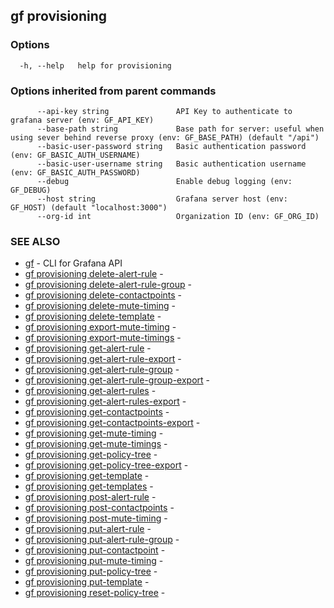 ## gf provisioning



### Options

```
  -h, --help   help for provisioning
```

### Options inherited from parent commands

```
      --api-key string               API Key to authenticate to grafana server (env: GF_API_KEY)
      --base-path string             Base path for server: useful when using sever behind reverse proxy (env: GF_BASE_PATH) (default "/api")
      --basic-user-password string   Basic authentication password (env: GF_BASIC_AUTH_USERNAME)
      --basic-user-username string   Basic authentication username (env: GF_BASIC_AUTH_PASSWORD)
      --debug                        Enable debug logging (env: GF_DEBUG)
      --host string                  Grafana server host (env: GF_HOST) (default "localhost:3000")
      --org-id int                   Organization ID (env: GF_ORG_ID)
```

### SEE ALSO

* [gf](gf.md)	 - CLI for Grafana API
* [gf provisioning delete-alert-rule](gf_provisioning_delete-alert-rule.md)	 - 
* [gf provisioning delete-alert-rule-group](gf_provisioning_delete-alert-rule-group.md)	 - 
* [gf provisioning delete-contactpoints](gf_provisioning_delete-contactpoints.md)	 - 
* [gf provisioning delete-mute-timing](gf_provisioning_delete-mute-timing.md)	 - 
* [gf provisioning delete-template](gf_provisioning_delete-template.md)	 - 
* [gf provisioning export-mute-timing](gf_provisioning_export-mute-timing.md)	 - 
* [gf provisioning export-mute-timings](gf_provisioning_export-mute-timings.md)	 - 
* [gf provisioning get-alert-rule](gf_provisioning_get-alert-rule.md)	 - 
* [gf provisioning get-alert-rule-export](gf_provisioning_get-alert-rule-export.md)	 - 
* [gf provisioning get-alert-rule-group](gf_provisioning_get-alert-rule-group.md)	 - 
* [gf provisioning get-alert-rule-group-export](gf_provisioning_get-alert-rule-group-export.md)	 - 
* [gf provisioning get-alert-rules](gf_provisioning_get-alert-rules.md)	 - 
* [gf provisioning get-alert-rules-export](gf_provisioning_get-alert-rules-export.md)	 - 
* [gf provisioning get-contactpoints](gf_provisioning_get-contactpoints.md)	 - 
* [gf provisioning get-contactpoints-export](gf_provisioning_get-contactpoints-export.md)	 - 
* [gf provisioning get-mute-timing](gf_provisioning_get-mute-timing.md)	 - 
* [gf provisioning get-mute-timings](gf_provisioning_get-mute-timings.md)	 - 
* [gf provisioning get-policy-tree](gf_provisioning_get-policy-tree.md)	 - 
* [gf provisioning get-policy-tree-export](gf_provisioning_get-policy-tree-export.md)	 - 
* [gf provisioning get-template](gf_provisioning_get-template.md)	 - 
* [gf provisioning get-templates](gf_provisioning_get-templates.md)	 - 
* [gf provisioning post-alert-rule](gf_provisioning_post-alert-rule.md)	 - 
* [gf provisioning post-contactpoints](gf_provisioning_post-contactpoints.md)	 - 
* [gf provisioning post-mute-timing](gf_provisioning_post-mute-timing.md)	 - 
* [gf provisioning put-alert-rule](gf_provisioning_put-alert-rule.md)	 - 
* [gf provisioning put-alert-rule-group](gf_provisioning_put-alert-rule-group.md)	 - 
* [gf provisioning put-contactpoint](gf_provisioning_put-contactpoint.md)	 - 
* [gf provisioning put-mute-timing](gf_provisioning_put-mute-timing.md)	 - 
* [gf provisioning put-policy-tree](gf_provisioning_put-policy-tree.md)	 - 
* [gf provisioning put-template](gf_provisioning_put-template.md)	 - 
* [gf provisioning reset-policy-tree](gf_provisioning_reset-policy-tree.md)	 - 

